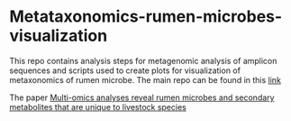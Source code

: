# Metataxonomics-rumen-microbes-visualization
This repo contains analysis steps for metagenomic analysis of amplicon sequences and scripts used to create plots for visualization of metaxonomics of rumen microbe. The main repo can be found in this [link](https://github.com/mbbu/Metabarcoding-of-Rumen-Microbiome)

The paper [Multi-omics analyses reveal rumen microbes and secondary metabolites that are unique to livestock species](https://journals.asm.org/doi/10.1128/msystems.01228-23)
